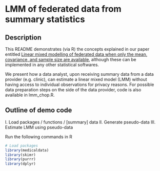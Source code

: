 # LMM of federated data from summary statistics

## Description
This README demonstrates (via R) the concepts explained in our paper entitled [Linear mixed modelling of federated data when only the mean, covariance, and sample size are available](https://arxiv.org/abs/2407.20796), although these can be implemented in any other statistical softwares.

We present how a data analyst, upon receiving summary data from a data provider (e.g. clinic), can estimate a linear mixed model (LMM) without having access to individual observations for privacy reasons. For possible data preparation steps on the side of the data provider, code is also available in lmm_chop.R.

## Outline of demo code
I. Load packages / functions / [summary] data
II. Generate pseudo-data
III. Estimate LMM using pseudo-data

Run the following commands in R

```r
# Load packages
library(medicaldata)
library(skimr)
library(purrr)
library(dplyr)
``` 
